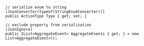     // serialize enum to string
    [JsonConverter(typeof(StringEnumConverter))]
    public ActionType Type { get; set; }

    // exclude property from serialization
    [JsonIgnore]
    public IList<AggregateEvent> AggregateEvents { get; } = new List<AggregateEvent>();
